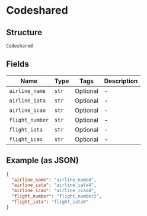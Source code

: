 
# Codeshared

## Structure

`Codeshared`

## Fields

| Name | Type | Tags | Description |
|  --- | --- | --- | --- |
| `airline_name` | `str` | Optional | - |
| `airline_iata` | `str` | Optional | - |
| `airline_icao` | `str` | Optional | - |
| `flight_number` | `str` | Optional | - |
| `flight_iata` | `str` | Optional | - |
| `flight_icao` | `str` | Optional | - |

## Example (as JSON)

```json
{
  "airline_name": "airline_name4",
  "airline_iata": "airline_iata4",
  "airline_icao": "airline_icao4",
  "flight_number": "flight_number2",
  "flight_iata": "flight_iata0"
}
```

